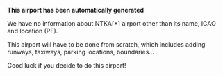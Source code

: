 **This airport has been automatically generated**

We have no information about NTKA[*] airport other than its name, ICAO and location (PF).

This airport will have to be done from scratch, which includes adding runways, taxiways, parking locations, boundaries...

Good luck if you decide to do this airport!
